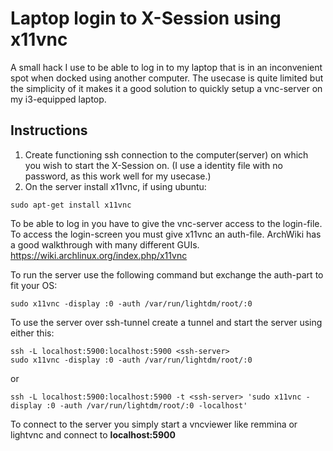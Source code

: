 # Laptop login to X-Session using x11vnc
A small hack I use to be able to log in to my laptop that is in an inconvenient spot when docked using another computer. The usecase is quite limited but the simplicity of it makes it a good solution to quickly setup a vnc-server on my i3-equipped laptop.

## Instructions
1. Create functioning ssh connection to the computer(server) on which you wish to start the X-Session on. (I use a identity file with no password, as this work well for my usecase.)
2. On the server install x11vnc, if using ubuntu:
```
sudo apt-get install x11vnc
```
To be able to log in you have to give the vnc-server access to the login-file. To access the login-screen you must give x11vnc an auth-file. ArchWiki has a good walkthrough with many different GUIs. https://wiki.archlinux.org/index.php/x11vnc

To run the server use the following command but exchange the auth-part to fit your OS:
```
sudo x11vnc -display :0 -auth /var/run/lightdm/root/:0
```
To use the server over ssh-tunnel create a tunnel and start the server using either this:
```
ssh -L localhost:5900:localhost:5900 <ssh-server>
sudo x11vnc -display :0 -auth /var/run/lightdm/root/:0
```
or
```
ssh -L localhost:5900:localhost:5900 -t <ssh-server> 'sudo x11vnc -display :0 -auth /var/run/lightdm/root/:0 -localhost'
```
To connect to the server you simply start a vncviewer like remmina or lightvnc and connect to **localhost:5900**

